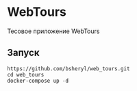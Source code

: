 WebTours
=========

Тесовое приложение WebTours

Запуск
------
```
https://github.com/bsheryl/web_tours.git
cd web_tours
docker-compose up -d
```
